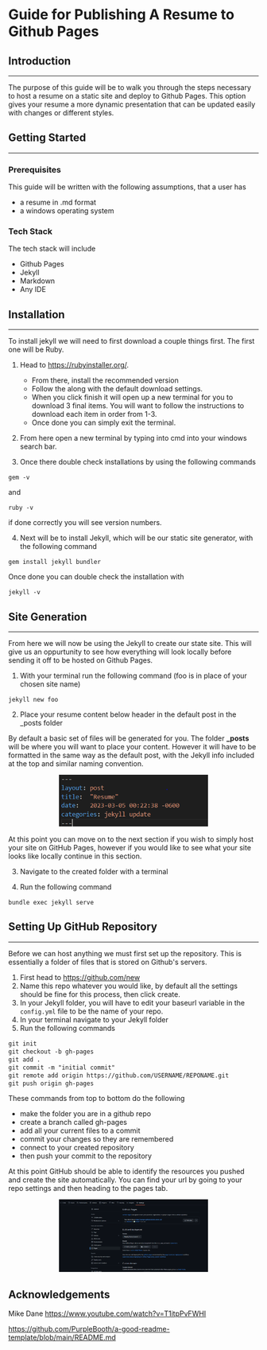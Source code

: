 # **Guide for Publishing A Resume to Github Pages**

## **Introduction**
---
The purpose of this guide will be to walk you through the steps necessary to host a resume on a static site and deploy to Github Pages. This option gives your resume a more dynamic presentation that can be updated easily with changes or different styles.

## **Getting Started**
---
### **Prerequisites**
This guide will be written with the following assumptions, that a user has
- a resume in .md format
- a windows operating system
### **Tech Stack**
The tech stack will include
- Github Pages
- Jekyll
- Markdown
- Any IDE
## **Installation**
---
To install jekyll we will need to first download a couple things first. The first one will be Ruby. 
1. Head to https://rubyinstaller.org/. 
    * From there, install the recommended version 
    * Follow the along with the default download settings. 
    * When you click finish it will open up a new terminal for you to download 3 final items. You will want to follow the instructions to download each item in order from 1-3. 
    * Once done you can simply exit the terminal.

2. From here open a new terminal by typing into cmd into your windows search bar. 

3. Once there double check installations by using the following commands
```
gem -v 
```
and 

    ruby -v

if done correctly you will see version numbers.

4. Next will be to install Jekyll, which will be our static site generator, with the following command
```
gem install jekyll bundler
```
Once done you can double check the installation with 
    
    jekyll -v

## **Site Generation**
---
From here we will now be using the Jekyll to create our state site. This will give us an oppurtunity to see how everything will look locally before sending it off to be hosted on Github Pages.

1. With your terminal run the following command (foo is in place of your chosen site name)
```
jekyll new foo
```
2. Place your resume content below header in the default post in the _posts folder

By default a basic set of files will be generated for you. The folder **_posts** will be where you will want to place your content. However it will have to be formatted in the same way as the default post, with the Jekyll info included at the top and similar naming convention.

<p align="center">
  <img src="https://github.com/wonge1/Resume/blob/gh-pages/_img/JekyllPostInfo.PNG" alt="Jekyll Post Heading Example" width="300">
</p>

At this point you can move on to the next section if you wish to simply host your site on GitHub Pages, however if you would like to see what your site looks like locally continue in this section.

3. Navigate to the created folder with a terminal

4. Run the following command

```
bundle exec jekyll serve 
```

## **Setting Up GitHub Repository**
---
Before we can host anything we must first set up the repository. This is essentially a folder of files that is stored on Github's servers.

1. First head to https://github.com/new
2. Name this repo whatever you would like, by default all the settings should be fine for this process, then click create.
3. In your Jekyll folder, you will have to edit your baseurl variable in the ```config.yml``` file to be the name of your repo.
4. In your terminal navigate to your Jekyll folder
5. Run the following commands
```
git init
git checkout -b gh-pages
git add .
git commit -m "initial commit"
git remote add origin https://github.com/USERNAME/REPONAME.git
git push origin gh-pages
```
These commands from top to bottom do the following
-   make the folder you are in a github repo
-   create a branch called gh-pages
-   add all your current files to a commit
-   commit your changes so they are remembered
-   connect to your created repository
-   then push your commit to the repository

At this point GitHub should be able to identify the resources you pushed and create the site automatically. You can find your url by going to your repo settings and then heading to the pages tab.

<p align="center">
  <img src="https://github.com/wonge1/Resume/blob/gh-pages/_img/Url.PNG" alt="Pages Url Location" width="300">
</p>

## **Acknowledgements**
Mike Dane
https://www.youtube.com/watch?v=T1itpPvFWHI


https://github.com/PurpleBooth/a-good-readme-template/blob/main/README.md 